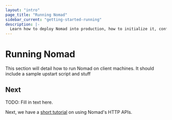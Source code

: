 ```yaml
---
layout: "intro"
page_title: "Running Nomad"
sidebar_current: "getting-started-running"
description: |-
  Learn how to deploy Nomad into production, how to initialize it, configure it, etc.
---
```


# Running Nomad
This section will detail how to run Nomad on client machines. It should include
a sample upstart script and stuff

## Next

TODO: Fill in text here.

Next, we have a [short tutorial](/intro/getting-started/apis.html) on using
Nomad's HTTP APIs.
